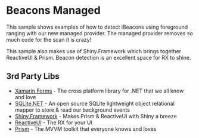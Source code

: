 # Beacons Managed

This sample shows examples of how to detect iBeacons using foreground ranging with our new managed provider.  The managed provider removes so much code for the scan it is crazy!

This sample also makes use of Shiny.Framework which brings together ReactiveUI & Prism.  Beacon detection is an excellent space for RX to shine.

## 3rd Party Libs
* [Xamarin Forms](https://github.com/xamarin/xamarin.forms) - The cross platform library for .NET that we all know and love
* [SQLite.NET](https://github.com/praeclarum/sqlite-net) - An open source SQLite lightweight object relational mapper to store & read our background events
* [Shiny.Framework](https://github.com/shinyorg/framework) - Makes Prism & ReactiveUI with Shiny a breeze
* [ReactiveUI](https://github.com/reactiveui) - The RX for your UI
* [Prism](https://prismlibrary.com) - The MVVM toolkit that everyone knows and loves